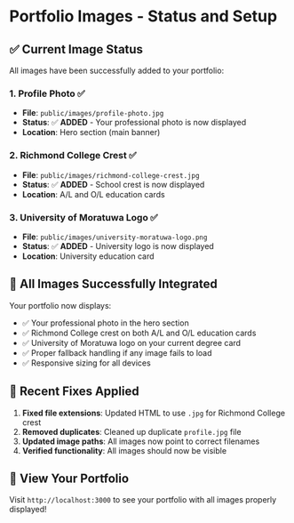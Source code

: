 # Portfolio Images - Status and Setup

## ✅ **Current Image Status**

All images have been successfully added to your portfolio:

### 1. Profile Photo ✅
- **File**: `public/images/profile-photo.jpg`
- **Status**: ✅ **ADDED** - Your professional photo is now displayed
- **Location**: Hero section (main banner)

### 2. Richmond College Crest ✅
- **File**: `public/images/richmond-college-crest.jpg`
- **Status**: ✅ **ADDED** - School crest is now displayed
- **Location**: A/L and O/L education cards

### 3. University of Moratuwa Logo ✅
- **File**: `public/images/university-moratuwa-logo.png`
- **Status**: ✅ **ADDED** - University logo is now displayed
- **Location**: University education card

## 🎉 **All Images Successfully Integrated**

Your portfolio now displays:
- ✅ Your professional photo in the hero section
- ✅ Richmond College crest on both A/L and O/L education cards
- ✅ University of Moratuwa logo on your current degree card
- ✅ Proper fallback handling if any image fails to load
- ✅ Responsive sizing for all devices

## 🔧 **Recent Fixes Applied**

1. **Fixed file extensions**: Updated HTML to use `.jpg` for Richmond College crest
2. **Removed duplicates**: Cleaned up duplicate `profile.jpg` file
3. **Updated image paths**: All images now point to correct filenames
4. **Verified functionality**: All images should now be visible

## 📱 **View Your Portfolio**

Visit `http://localhost:3000` to see your portfolio with all images properly displayed!
